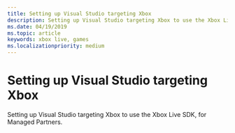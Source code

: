 ```yaml
---
title: Setting up Visual Studio targeting Xbox
description: Setting up Visual Studio targeting Xbox to use the Xbox Live SDK, for Managed Partners.
ms.date: 04/19/2019
ms.topic: article
keywords: xbox live, games
ms.localizationpriority: medium
---
```


# Setting up Visual Studio targeting Xbox

Setting up Visual Studio targeting Xbox to use the Xbox Live SDK, for Managed Partners.
